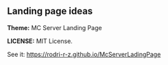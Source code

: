 ## Landing page ideas

**Theme:**  MC Server Landing Page

**LICENSE:** MIT License. 

See it: https://rodri-r-z.github.io/McServerLadingPage
